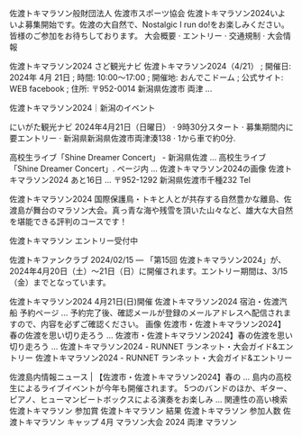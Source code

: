 
佐渡トキマラソン般財団法人 佐渡市スポーツ協会
佐渡トキマラソン2024いよいよ募集開始です。佐渡の大自然で、Nostalgic I run do!をお楽しみください。皆様のご参加をお待ちしております。
‎大会概要 · ‎エントリー · ‎交通規制 · ‎大会情報

佐渡トキマラソン2024
さど観光ナビ
佐渡トキマラソン2024（4/21） ; 開催日: 2024年 4月 21日 ; 時間: 10:00～17:00 ; 開催地: おんでこドーム ; 公式サイト: WEB facebook ; 住所: 〒952-0014 新潟県佐渡市 両津 ...

佐渡トキマラソン2024｜新潟のイベント

にいがた観光ナビ
2024年4月21日（日曜日） · 9時30分スタート · 募集期間内に要エントリー · 新潟県新潟県佐渡市両津湊138 · 1から車で約0分.

高校生ライブ「Shine Dreamer Concert」 - 新潟県佐渡 ...
高校生ライブ「Shine Dreamer Concert」. ページ内 ... 佐渡トキマラソン2024の画像 佐渡トキマラソン2024 あと16日 ... 〒952-1292 新潟県佐渡市千種232 Tel

佐渡トキマラソン2024
国際保護鳥・トキと人とが共存する自然豊かな離島、佐渡島が舞台のマラソン大会。真っ青な海や残雪を頂いた山々など、雄大な大自然を堪能できる評判のコースです！

佐渡トキマラソン エントリー受付中

佐渡トキファンクラブ
2024/02/15 — 「第15回 佐渡トキマラソン2024」が、2024年4月20日（土）～21日（日）に開催されます。エントリー期間は、3/15（金）までとなっています。

佐渡トキマラソン2024
4月21日(日)開催 佐渡トキマラソン2024 宿泊・佐渡汽船 予約ページ ... 予約完了後、確認メールが登録のメールアドレスへ配信されますので、内容を必ずご確認ください。
画像
佐渡市・佐渡トキマラソン2024】春の佐渡を思い切り走ろう ...
佐渡市・佐渡トキマラソン2024】春の佐渡を思い切り走ろう ...
佐渡トキマラソン2024 - RUNNET ランネット・大会ガイド&エントリー
佐渡トキマラソン2024 - RUNNET ランネット・大会ガイド&エントリー

佐渡島内情報ニュース | 【佐渡市・佐渡トキマラソン2024】春の ...
島内の高校生によるライブイベントが今年も開催されます。 5つのバンドのほか、ギター、ピアノ、ヒューマンビートボックスによる演奏をお楽しみ ...
関連性の高い検索
佐渡トキマラソン 参加賞
佐渡トキマラソン 結果
佐渡トキマラソン 参加人数
佐渡トキマラソン キャップ
4月 マラソン大会 2024
両津 マラソン
